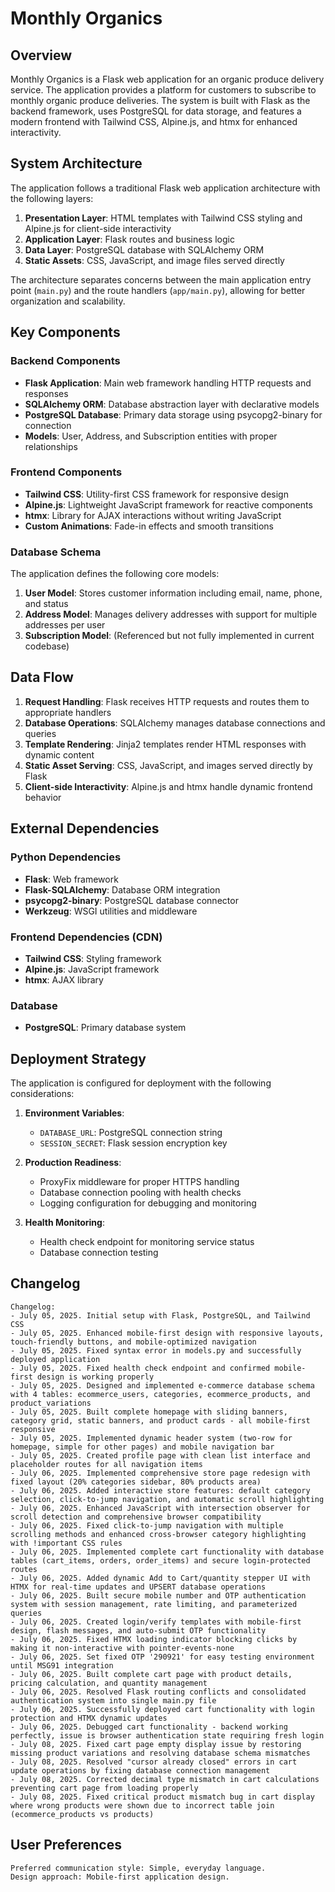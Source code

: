 # Monthly Organics

## Overview

Monthly Organics is a Flask web application for an organic produce delivery service. The application provides a platform for customers to subscribe to monthly organic produce deliveries. The system is built with Flask as the backend framework, uses PostgreSQL for data storage, and features a modern frontend with Tailwind CSS, Alpine.js, and htmx for enhanced interactivity.

## System Architecture

The application follows a traditional Flask web application architecture with the following layers:

1. **Presentation Layer**: HTML templates with Tailwind CSS styling and Alpine.js for client-side interactivity
2. **Application Layer**: Flask routes and business logic
3. **Data Layer**: PostgreSQL database with SQLAlchemy ORM
4. **Static Assets**: CSS, JavaScript, and image files served directly

The architecture separates concerns between the main application entry point (`main.py`) and the route handlers (`app/main.py`), allowing for better organization and scalability.

## Key Components

### Backend Components

- **Flask Application**: Main web framework handling HTTP requests and responses
- **SQLAlchemy ORM**: Database abstraction layer with declarative models
- **PostgreSQL Database**: Primary data storage using psycopg2-binary for connection
- **Models**: User, Address, and Subscription entities with proper relationships

### Frontend Components

- **Tailwind CSS**: Utility-first CSS framework for responsive design
- **Alpine.js**: Lightweight JavaScript framework for reactive components
- **htmx**: Library for AJAX interactions without writing JavaScript
- **Custom Animations**: Fade-in effects and smooth transitions

### Database Schema

The application defines the following core models:

1. **User Model**: Stores customer information including email, name, phone, and status
2. **Address Model**: Manages delivery addresses with support for multiple addresses per user
3. **Subscription Model**: (Referenced but not fully implemented in current codebase)

## Data Flow

1. **Request Handling**: Flask receives HTTP requests and routes them to appropriate handlers
2. **Database Operations**: SQLAlchemy manages database connections and queries
3. **Template Rendering**: Jinja2 templates render HTML responses with dynamic content
4. **Static Asset Serving**: CSS, JavaScript, and images served directly by Flask
5. **Client-side Interactivity**: Alpine.js and htmx handle dynamic frontend behavior

## External Dependencies

### Python Dependencies
- **Flask**: Web framework
- **Flask-SQLAlchemy**: Database ORM integration
- **psycopg2-binary**: PostgreSQL database connector
- **Werkzeug**: WSGI utilities and middleware

### Frontend Dependencies (CDN)
- **Tailwind CSS**: Styling framework
- **Alpine.js**: JavaScript framework
- **htmx**: AJAX library

### Database
- **PostgreSQL**: Primary database system

## Deployment Strategy

The application is configured for deployment with the following considerations:

1. **Environment Variables**: 
   - `DATABASE_URL`: PostgreSQL connection string
   - `SESSION_SECRET`: Flask session encryption key

2. **Production Readiness**:
   - ProxyFix middleware for proper HTTPS handling
   - Database connection pooling with health checks
   - Logging configuration for debugging and monitoring

3. **Health Monitoring**:
   - Health check endpoint for monitoring service status
   - Database connection testing

## Changelog

```
Changelog:
- July 05, 2025. Initial setup with Flask, PostgreSQL, and Tailwind CSS
- July 05, 2025. Enhanced mobile-first design with responsive layouts, touch-friendly buttons, and mobile-optimized navigation
- July 05, 2025. Fixed syntax error in models.py and successfully deployed application
- July 05, 2025. Fixed health check endpoint and confirmed mobile-first design is working properly
- July 05, 2025. Designed and implemented e-commerce database schema with 4 tables: ecommerce_users, categories, ecommerce_products, and product_variations
- July 05, 2025. Built complete homepage with sliding banners, category grid, static banners, and product cards - all mobile-first responsive
- July 05, 2025. Implemented dynamic header system (two-row for homepage, simple for other pages) and mobile navigation bar
- July 05, 2025. Created profile page with clean list interface and placeholder routes for all navigation items
- July 06, 2025. Implemented comprehensive store page redesign with fixed layout (20% categories sidebar, 80% products area)
- July 06, 2025. Added interactive store features: default category selection, click-to-jump navigation, and automatic scroll highlighting
- July 06, 2025. Enhanced JavaScript with intersection observer for scroll detection and comprehensive browser compatibility
- July 06, 2025. Fixed click-to-jump navigation with multiple scrolling methods and enhanced cross-browser category highlighting with !important CSS rules
- July 06, 2025. Implemented complete cart functionality with database tables (cart_items, orders, order_items) and secure login-protected routes
- July 06, 2025. Added dynamic Add to Cart/quantity stepper UI with HTMX for real-time updates and UPSERT database operations
- July 06, 2025. Built secure mobile number and OTP authentication system with session management, rate limiting, and parameterized queries
- July 06, 2025. Created login/verify templates with mobile-first design, flash messages, and auto-submit OTP functionality
- July 06, 2025. Fixed HTMX loading indicator blocking clicks by making it non-interactive with pointer-events-none
- July 06, 2025. Set fixed OTP '290921' for easy testing environment until MSG91 integration
- July 06, 2025. Built complete cart page with product details, pricing calculation, and quantity management
- July 06, 2025. Resolved Flask routing conflicts and consolidated authentication system into single main.py file
- July 06, 2025. Successfully deployed cart functionality with login protection and HTMX dynamic updates
- July 06, 2025. Debugged cart functionality - backend working perfectly, issue is browser authentication state requiring fresh login
- July 08, 2025. Fixed cart page empty display issue by restoring missing product variations and resolving database schema mismatches
- July 08, 2025. Resolved "cursor already closed" errors in cart update operations by fixing database connection management
- July 08, 2025. Corrected decimal type mismatch in cart calculations preventing cart page from loading properly
- July 08, 2025. Fixed critical product mismatch bug in cart display where wrong products were shown due to incorrect table join (ecommerce_products vs products)
```

## User Preferences

```
Preferred communication style: Simple, everyday language.
Design approach: Mobile-first application design.
```